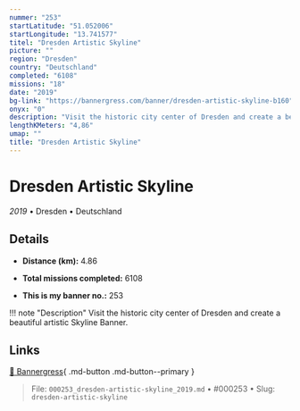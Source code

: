 ```yaml
---
nummer: "253"
startLatitude: "51.052006"
startLongitude: "13.741577"
titel: "Dresden Artistic Skyline"
picture: ""
region: "Dresden"
country: "Deutschland"
completed: "6108"
missions: "18"
date: "2019"
bg-link: "https://bannergress.com/banner/dresden-artistic-skyline-b160"
onyx: "0"
description: "Visit the historic city center of Dresden and create a beautiful artistic Skyline Banner."
lengthKMeters: "4,86"
umap: ""
title: "Dresden Artistic Skyline"
---
```

# Dresden Artistic Skyline

*2019* • Dresden • Deutschland



## Details
- **Distance (km):** 4.86

- **Total missions completed:** 6108
- **This is my banner no.:** 253


!!! note "Description"
    Visit the historic city center of Dresden and create a beautiful artistic Skyline Banner.



## Links
[🔗 Bannergress](https://bannergress.com/banner/dresden-artistic-skyline-b160){ .md-button .md-button--primary }



> File: `000253_dresden-artistic-skyline_2019.md` • #000253 • Slug: `dresden-artistic-skyline`
